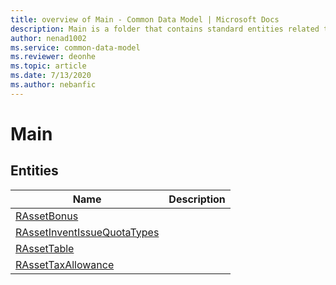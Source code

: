 ```yaml
---
title: overview of Main - Common Data Model | Microsoft Docs
description: Main is a folder that contains standard entities related to the Common Data Model.
author: nenad1002
ms.service: common-data-model
ms.reviewer: deonhe
ms.topic: article
ms.date: 7/13/2020
ms.author: nebanfic
---
```


# Main


## Entities

|Name|Description|
|---|---|
|[RAssetBonus](RAssetBonus.md)||
|[RAssetInventIssueQuotaTypes](RAssetInventIssueQuotaTypes.md)||
|[RAssetTable](RAssetTable.md)||
|[RAssetTaxAllowance](RAssetTaxAllowance.md)||

